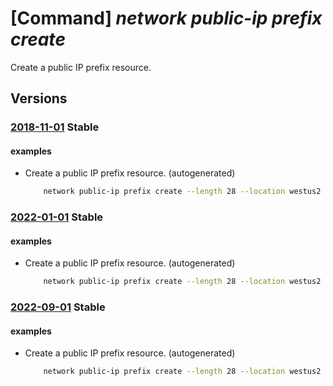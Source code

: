 # [Command] _network public-ip prefix create_

Create a public IP prefix resource.

## Versions

### [2018-11-01](/Resources/mgmt-plane/L3N1YnNjcmlwdGlvbnMve30vcmVzb3VyY2Vncm91cHMve30vcHJvdmlkZXJzL21pY3Jvc29mdC5uZXR3b3JrL3B1YmxpY2lwcHJlZml4ZXMve30=/2018-11-01.xml) **Stable**

<!-- mgmt-plane /subscriptions/{}/resourcegroups/{}/providers/microsoft.network/publicipprefixes/{} 2018-11-01 -->

#### examples

- Create a public IP prefix resource. (autogenerated)
    ```bash
        network public-ip prefix create --length 28 --location westus2 --name MyPublicIPPrefix --resource-group MyResourceGroup
    ```

### [2022-01-01](/Resources/mgmt-plane/L3N1YnNjcmlwdGlvbnMve30vcmVzb3VyY2Vncm91cHMve30vcHJvdmlkZXJzL21pY3Jvc29mdC5uZXR3b3JrL3B1YmxpY2lwcHJlZml4ZXMve30=/2022-01-01.xml) **Stable**

<!-- mgmt-plane /subscriptions/{}/resourcegroups/{}/providers/microsoft.network/publicipprefixes/{} 2022-01-01 -->

#### examples

- Create a public IP prefix resource. (autogenerated)
    ```bash
        network public-ip prefix create --length 28 --location westus2 --name MyPublicIPPrefix --resource-group MyResourceGroup
    ```

### [2022-09-01](/Resources/mgmt-plane/L3N1YnNjcmlwdGlvbnMve30vcmVzb3VyY2Vncm91cHMve30vcHJvdmlkZXJzL21pY3Jvc29mdC5uZXR3b3JrL3B1YmxpY2lwcHJlZml4ZXMve30=/2022-09-01.xml) **Stable**

<!-- mgmt-plane /subscriptions/{}/resourcegroups/{}/providers/microsoft.network/publicipprefixes/{} 2022-09-01 -->

#### examples

- Create a public IP prefix resource. (autogenerated)
    ```bash
        network public-ip prefix create --length 28 --location westus2 --name MyPublicIPPrefix --resource-group MyResourceGroup
    ```
